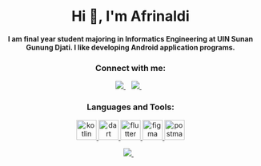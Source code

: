<h1 align="center">Hi 👋, I'm Afrinaldi</h1>
<h4 align="center">I am final year student majoring in Informatics Engineering at UIN Sunan Gunung Djati. I like developing Android application programs.</h4>

<h3 align="center">Connect with me:</h3>
<p align='center'>
  <a href="https://linkedin.com/in/afrinaldi-43a086224">
  <img src="https://img.shields.io/badge/linkedin-%230077B5.svg?&style=for-the-badge&logo=linkedin&logoColor=white" />
 </a>&nbsp;&nbsp;
  
 <a href="https://instagram.com/afrinaldigenzo">
  <img src="https://img.shields.io/badge/instagram-E4405F?style=for-the-badge&logo=instagram&logoColor=white" /> 
 </a>&nbsp;&nbsp;

</p>

<h3 align="center">Languages and Tools:</h3>
<p align="center"> <a href="https://kotlinlang.org" target="_blank" rel="noreferrer"> <img src="https://www.vectorlogo.zone/logos/kotlinlang/kotlinlang-icon.svg" alt="kotlin" width="40" height="40"/> </a> <a href="https://dart.dev" target="_blank" rel="noreferrer"> <img src="https://www.vectorlogo.zone/logos/dartlang/dartlang-icon.svg" alt="dart" width="40" height="40"/> </a> <a href="https://flutter.dev" target="_blank" rel="noreferrer"> <img src="https://www.vectorlogo.zone/logos/flutterio/flutterio-icon.svg" alt="flutter" width="40" height="40"/> </a> <a href="https://www.figma.com/" target="_blank" rel="noreferrer"> <img src="https://www.vectorlogo.zone/logos/figma/figma-icon.svg" alt="figma" width="40" height="40"/> </a> <a href="https://postman.com" target="_blank" rel="noreferrer"> <img src="https://www.vectorlogo.zone/logos/getpostman/getpostman-icon.svg" alt="postman" width="40" height="40"/> </a> </p>

<p align='center'>
 <a href="https://mail.google.com/mail/u/?authuser=afrinaldi190401@gmail.com">
<img src="https://img.shields.io/static/v1?style=for-the-badge&message=afrinaldi190401@gmail.com&color=000000&label=📫How to reach me" />
</a>&nbsp;&nbsp;
  </p>
